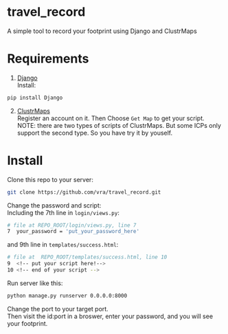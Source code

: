 # travel_record
A simple tool to record your footprint using Django and ClustrMaps

# Requirements
 1. [Django](https://www.djangoproject.com/)  
 Install:  
 ```bash
 pip install Django
 ```
 2. [ClustrMaps](https://clustrmaps.com/)  
 Register an account on it. Then Choose `Get Map` to get your script.  
 NOTE: there are two types of scripts of ClustrMaps. But some ICPs only support the second type. So you have try it by youself.

# Install
Clone this repo to your server:
```bash
git clone https://github.com/vra/travel_record.git
```
Change the password and script:  
Including the 7th line in `login/views.py`:
```bash
# file at REPO_ROOT/login/views.py, line 7
7  your_password = 'put_your_password_here' 
```
 and 9th line in `templates/success.html`:
```bash
# file at  REPO_ROOT/templates/success.html, line 10
9  <!-- put your script here!-->
10 <!-- end of your script --> 
```
Run server like this:
```bash
python manage.py runserver 0.0.0.0:8000
```
 Change the port to your target port.  
 Then visit the id:port in a broswer, enter your password, and you will see your footprint.
